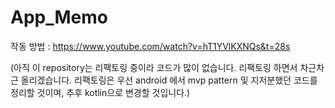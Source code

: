 # App_Memo

작동 방법 : https://www.youtube.com/watch?v=hT1YVlKXNQs&t=28s

(아직 이 repository는 리팩토링 중이라 코드가 많이 없습니다. 리팩토링 하면서 차근차근 올리겠습니다.
리팩토링은 우선 android 에서 mvp pattern 및 지저분했던 코드를 정리할 것이며, 추후 kotlin으로 변경할 것입니다.)
